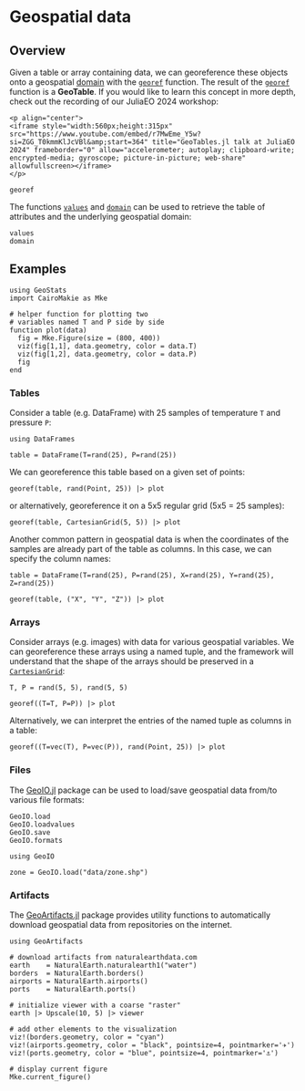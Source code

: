 # Geospatial data

## Overview

Given a table or array containing data, we can georeference these objects
onto a geospatial [domain](domains.md) with the [`georef`](@ref) function.
The result of the [`georef`](@ref) function is a **GeoTable**. If you would
like to learn this concept in more depth, check out the recording of our
JuliaEO 2024 workshop:

```@raw html
<p align="center">
<iframe style="width:560px;height:315px" src="https://www.youtube.com/embed/r7MwEme_Y5w?si=ZGG_T0kmmKlJcVBl&amp;start=364" title="GeoTables.jl talk at JuliaEO 2024" frameborder="0" allow="accelerometer; autoplay; clipboard-write; encrypted-media; gyroscope; picture-in-picture; web-share" allowfullscreen></iframe>
</p>
```

```@docs
georef
```

The functions [`values`](@ref) and [`domain`](@ref) can be used to retrieve
the table of attributes and the underlying geospatial domain:

```@docs
values
domain
```

## Examples

```@example data
using GeoStats
import CairoMakie as Mke

# helper function for plotting two
# variables named T and P side by side
function plot(data)
  fig = Mke.Figure(size = (800, 400))
  viz(fig[1,1], data.geometry, color = data.T)
  viz(fig[1,2], data.geometry, color = data.P)
  fig
end
```

### Tables

Consider a table (e.g. DataFrame) with 25 samples of temperature `T` and
pressure `P`:

```@example data
using DataFrames

table = DataFrame(T=rand(25), P=rand(25))
```

We can georeference this table based on a given set of points:

```@example data
georef(table, rand(Point, 25)) |> plot
```

or alternatively, georeference it on a 5x5 regular grid (5x5 = 25 samples):

```@example data
georef(table, CartesianGrid(5, 5)) |> plot
```

Another common pattern in geospatial data is when the coordinates of the samples
are already part of the table as columns. In this case, we can specify the column
names:

```@example data
table = DataFrame(T=rand(25), P=rand(25), X=rand(25), Y=rand(25), Z=rand(25))

georef(table, ("X", "Y", "Z")) |> plot
```

### Arrays

Consider arrays (e.g. images) with data for various geospatial variables. We can
georeference these arrays using a named tuple, and the framework will understand
that the shape of the arrays should be preserved in a [`CartesianGrid`](@ref):

```@example data
T, P = rand(5, 5), rand(5, 5)

georef((T=T, P=P)) |> plot
```

Alternatively, we can interpret the entries of the named tuple as columns in a table:

```@example data
georef((T=vec(T), P=vec(P)), rand(Point, 25)) |> plot
```

### Files

The [GeoIO.jl](https://github.com/JuliaEarth/GeoIO.jl) package can be used
to load/save geospatial data from/to various file formats:

```@docs
GeoIO.load
GeoIO.loadvalues
GeoIO.save
GeoIO.formats
```

```@example data
using GeoIO

zone = GeoIO.load("data/zone.shp")
```

### Artifacts

The [GeoArtifacts.jl](https://github.com/JuliaEarth/GeoArtifacts.jl) package
provides utility functions to automatically download geospatial data from
repositories on the internet.

```@example data
using GeoArtifacts

# download artifacts from naturalearthdata.com
earth    = NaturalEarth.naturalearth1("water")
borders  = NaturalEarth.borders()
airports = NaturalEarth.airports()
ports    = NaturalEarth.ports()

# initialize viewer with a coarse "raster"
earth |> Upscale(10, 5) |> viewer

# add other elements to the visualization
viz!(borders.geometry, color = "cyan")
viz!(airports.geometry, color = "black", pointsize=4, pointmarker='✈')
viz!(ports.geometry, color = "blue", pointsize=4, pointmarker='⚓')

# display current figure
Mke.current_figure()
```